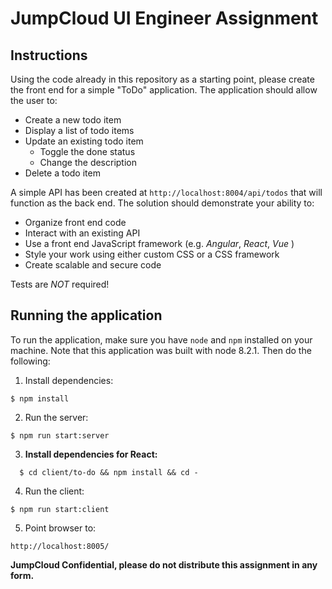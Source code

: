 # JumpCloud UI Engineer Assignment

## Instructions

Using the code already in this repository as a starting point, please create
the front end for a simple "ToDo" application. The application should allow
the user to:

- Create a new todo item
- Display a list of todo items
- Update an existing todo item
  - Toggle the done status
  - Change the description
- Delete a todo item

A simple API has been created at `http://localhost:8004/api/todos` that
will function as the back end. The solution should demonstrate your ability to:

- Organize front end code
- Interact with an existing API
- Use a front end JavaScript framework (e.g. _Angular_, _React_, _Vue_ )
- Style your work using either custom CSS or a CSS framework
- Create scalable and secure code

Tests are _NOT_ required!

## Running the application

To run the application, make sure you have `node` and `npm` installed on your
machine. Note that this application was built with node 8.2.1. Then do the
following:

1. Install dependencies:
  ```
  $ npm install
  ```

2. Run the server:
  ```
  $ npm run start:server
  ```
3. **Install dependencies for React:**
```
  $ cd client/to-do && npm install && cd -
```

4. Run the client:
  ```
  $ npm run start:client
  ```

5. Point browser to:
  ```
  http://localhost:8005/
  ```

**JumpCloud Confidential, please do not distribute this assignment in any form.**
